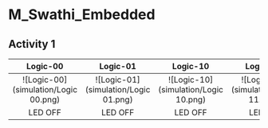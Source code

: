 # M_Swathi_Embedded

## Activity 1

|Logic-00|Logic-01|Logic-10|Logic-11|  
|:--:|:--:|:--:|:--:|  
|![Logic-00](simulation/Logic 00.png)|![Logic-01](simulation/Logic 01.png)|![Logic-10](simulation/Logic 10.png)|![Logic-11](simulation/Logic 11.png)|  
|LED OFF|LED OFF|LED OFF|LED ON| 
